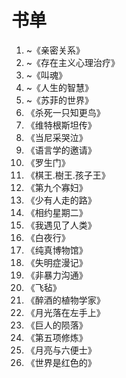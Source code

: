 # 书单

1. ~《亲密关系》
2. ~《存在主义心理治疗》
3. ~《叫魂》
4. ~《人生的智慧》
5. ~《苏菲的世界》
6. 《杀死一只知更鸟》
7. 《维特根斯坦传》
8. 《当尼采哭泣》
9. 《语言学的邀请》
10. 《罗生门》
11. 《棋王.樹王.孩子王》
12. 《第九个寡妇》
13. 《少有人走的路》
14. 《相约星期二》
15. 《我遇见了人类》
16. 《白夜行》
17. 《纯真博物馆》
18. 《失明症漫记》
19. 《非暴力沟通》
20. 《飞毡》
21. 《醉酒的植物学家》
22. 《月光落在左手上》
23. 《巨人的陨落》
24. 《第五项修炼》
25. 《月亮与六便士》
26. 《世界是红色的》